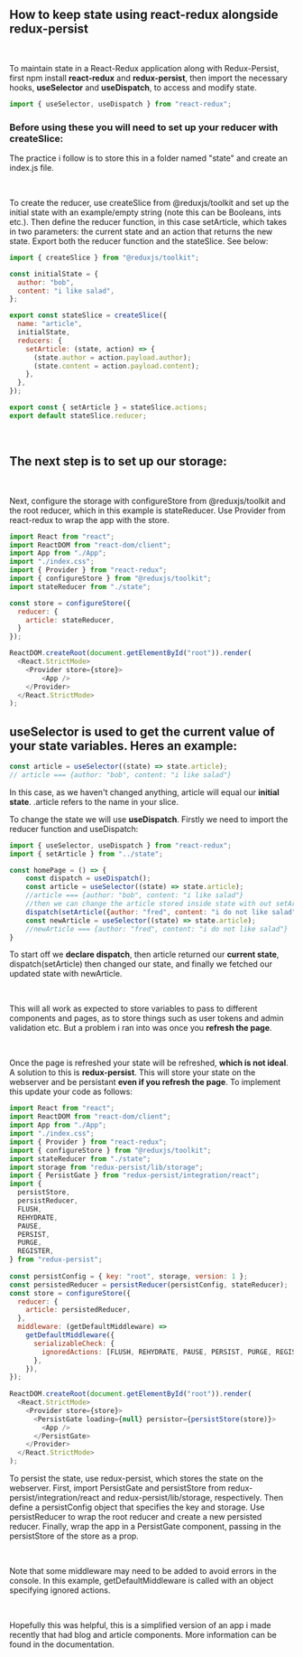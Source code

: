 ## How to keep state using react-redux alongside redux-persist 
&nbsp;

 To maintain state in a React-Redux application along with Redux-Persist, first npm install **react-redux** and **redux-persist**, then import the necessary hooks, **useSelector** and **useDispatch**, to access and modify state.
```js
import { useSelector, useDispatch } from "react-redux";
```

### Before using these you will need to set up your reducer with createSlice:
The practice i follow is to store this in a folder named "state" and create an index.js file.

&nbsp;

To create the reducer, use createSlice from @reduxjs/toolkit and set up the initial state with an example/empty string (note this can be Booleans, ints etc.). Then define the reducer function, in this case setArticle, which takes in two parameters: the current state and an action that returns the new state. Export both the reducer function and the stateSlice. See below:

```js
import { createSlice } from "@reduxjs/toolkit";

const initialState = {
  author: "bob",
  content: "i like salad",
};

export const stateSlice = createSlice({
  name: "article",
  initialState,
  reducers: {
    setArticle: (state, action) => {
      (state.author = action.payload.author);
      (state.content = action.payload.content);
    },
  },
});

export const { setArticle } = stateSlice.actions;
export default stateSlice.reducer;
```



&nbsp;
## The next step is to set up our storage: 
&nbsp;

Next, configure the storage with configureStore from @reduxjs/toolkit and the root reducer, which in this example is stateReducer. Use Provider from react-redux to wrap the app with the store.

```js
import React from "react";
import ReactDOM from "react-dom/client";
import App from "./App";
import "./index.css";
import { Provider } from "react-redux";
import { configureStore } from "@reduxjs/toolkit";
import stateReducer from "./state";

const store = configureStore({
  reducer: {
    article: stateReducer,
  }
});

ReactDOM.createRoot(document.getElementById("root")).render(
  <React.StrictMode>
    <Provider store={store}>      
        <App />
    </Provider>
  </React.StrictMode>
);
```

## **useSelector** is used to get the current value of your state variables. Heres an example:

```js
const article = useSelector((state) => state.article);
// article === {author: "bob", content: "i like salad"}
```

In this case, as we haven't changed anything, article will equal our **initial state**. .article refers to the name in your slice.
&nbsp;

To change the state we will use **useDispatch**. Firstly we need to import the reducer function and useDispatch: 

```js
import { useSelector, useDispatch } from "react-redux";
import { setArticle } from "../state";

const homePage = () => {
	const dispatch = useDispatch();
	const article = useSelector((state) => state.article);
	//article === {author: "bob", content: "i like salad"}
	//then we can change the article stored inside state with out setArticle reducer.
	dispatch(setArticle({author: "fred", content: "i do not like salad"}))
	const newArticle = useSelector((state) => state.article);
	//newArticle === {author: "fred", content: "i do not like salad"}
}
```

To start off we **declare dispatch**, then article returned our **current state**, dispatch(setArticle) then changed our state, and finally we fetched our updated state with newArticle.

&nbsp;


This will all work as expected to store variables to pass to different components and pages, as to store things such as user tokens and admin validation etc. But a problem i ran into was once you **refresh the page**.

&nbsp;

Once the page is refreshed your state will be refreshed, **which is not ideal**. A solution to this is **redux-persist**. This will store your state on the webserver and be persistant **even if you refresh the page**. To implement this update your code as follows: 


```js
import React from "react";
import ReactDOM from "react-dom/client";
import App from "./App";
import "./index.css";
import { Provider } from "react-redux";
import { configureStore } from "@reduxjs/toolkit";
import stateReducer from "./state";
import storage from "redux-persist/lib/storage";
import { PersistGate } from "redux-persist/integration/react";
import {
  persistStore,
  persistReducer,
  FLUSH,
  REHYDRATE,
  PAUSE,
  PERSIST,
  PURGE,
  REGISTER,
} from "redux-persist";
  
const persistConfig = { key: "root", storage, version: 1 };
const persistedReducer = persistReducer(persistConfig, stateReducer);
const store = configureStore({
  reducer: {
    article: persistedReducer,
  },
  middleware: (getDefaultMiddleware) =>
    getDefaultMiddleware({
      serializableCheck: {
        ignoredActions: [FLUSH, REHYDRATE, PAUSE, PERSIST, PURGE, REGISTER],
      },
    }),
});
  
ReactDOM.createRoot(document.getElementById("root")).render(
  <React.StrictMode>
    <Provider store={store}>
      <PersistGate loading={null} persistor={persistStore(store)}>
        <App />
      </PersistGate>
    </Provider>
  </React.StrictMode>
);
```
To persist the state, use redux-persist, which stores the state on the webserver. First, import PersistGate and persistStore from redux-persist/integration/react and redux-persist/lib/storage, respectively. Then define a persistConfig object that specifies the key and storage. Use persistReducer to wrap the root reducer and create a new persisted reducer. Finally, wrap the app in a PersistGate component, passing in the persistStore of the store as a prop.

&nbsp;

Note that some middleware may need to be added to avoid errors in the console. In this example, getDefaultMiddleware is called with an object specifying ignored actions.

&nbsp;

Hopefully this was helpful, this is a simplified version of an app i made recently that had blog and article components. More information can be found in the documentation.
